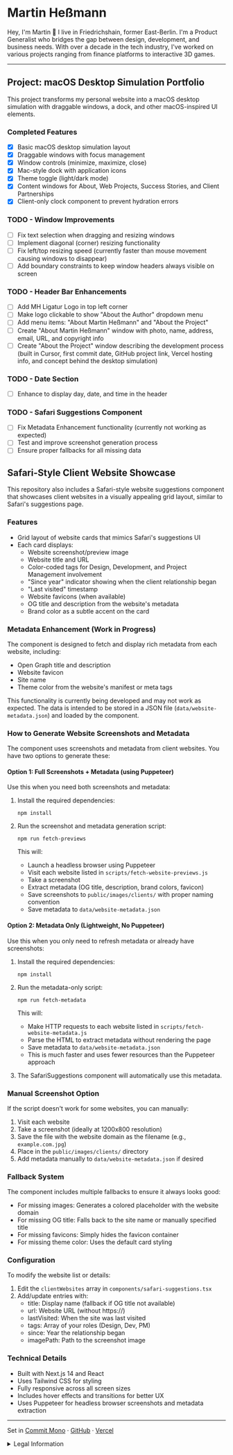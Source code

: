 # Martin Heßmann

Hey, I'm Martin 👋 I live in Friedrichshain, former East-Berlin. I'm a Product Generalist who bridges the gap between design, development, and business needs. With over a decade in the tech industry, I've worked on various projects ranging from finance platforms to interactive 3D games.

---

## Project: macOS Desktop Simulation Portfolio

This project transforms my personal website into a macOS desktop simulation with draggable windows, a dock, and other macOS-inspired UI elements.

### Completed Features
- [x] Basic macOS desktop simulation layout
- [x] Draggable windows with focus management
- [x] Window controls (minimize, maximize, close)
- [x] Mac-style dock with application icons
- [x] Theme toggle (light/dark mode)
- [x] Content windows for About, Web Projects, Success Stories, and Client Partnerships
- [x] Client-only clock component to prevent hydration errors

### TODO - Window Improvements
- [ ] Fix text selection when dragging and resizing windows
- [ ] Implement diagonal (corner) resizing functionality
- [ ] Fix left/top resizing speed (currently faster than mouse movement causing windows to disappear)
- [ ] Add boundary constraints to keep window headers always visible on screen

### TODO - Header Bar Enhancements
- [ ] Add MH Ligatur Logo in top left corner
- [ ] Make logo clickable to show "About the Author" dropdown menu
- [ ] Add menu items: "About Martin Heßmann" and "About the Project"
- [ ] Create "About Martin Heßmann" window with photo, name, address, email, URL, and copyright info
- [ ] Create "About the Project" window describing the development process (built in Cursor, first commit date, GitHub project link, Vercel hosting info, and concept behind the desktop simulation)

### TODO - Date Section
- [ ] Enhance to display day, date, and time in the header

### TODO - Safari Suggestions Component
- [ ] Fix Metadata Enhancement functionality (currently not working as expected)
- [ ] Test and improve screenshot generation process
- [ ] Ensure proper fallbacks for all missing data

## Safari-Style Client Website Showcase

This repository also includes a Safari-style website suggestions component that showcases client websites in a visually appealing grid layout, similar to Safari's suggestions page.

### Features

- Grid layout of website cards that mimics Safari's suggestions UI
- Each card displays:
  - Website screenshot/preview image
  - Website title and URL
  - Color-coded tags for Design, Development, and Project Management involvement
  - "Since year" indicator showing when the client relationship began
  - "Last visited" timestamp
  - Website favicons (when available)
  - OG title and description from the website's metadata
  - Brand color as a subtle accent on the card

### Metadata Enhancement (Work in Progress)

The component is designed to fetch and display rich metadata from each website, including:

- Open Graph title and description
- Website favicon
- Site name
- Theme color from the website's manifest or meta tags

This functionality is currently being developed and may not work as expected. The data is intended to be stored in a JSON file (`data/website-metadata.json`) and loaded by the component.

### How to Generate Website Screenshots and Metadata

The component uses screenshots and metadata from client websites. You have two options to generate these:

#### Option 1: Full Screenshots + Metadata (using Puppeteer)

Use this when you need both screenshots and metadata:

1. Install the required dependencies:
   ```
   npm install
   ```

2. Run the screenshot and metadata generation script:
   ```
   npm run fetch-previews
   ```

   This will:
   - Launch a headless browser using Puppeteer
   - Visit each website listed in `scripts/fetch-website-previews.js`
   - Take a screenshot
   - Extract metadata (OG title, description, brand colors, favicon)
   - Save screenshots to `public/images/clients/` with proper naming convention
   - Save metadata to `data/website-metadata.json`

#### Option 2: Metadata Only (Lightweight, No Puppeteer)

Use this when you only need to refresh metadata or already have screenshots:

1. Install the required dependencies:
   ```
   npm install
   ```

2. Run the metadata-only script:
   ```
   npm run fetch-metadata
   ```

   This will:
   - Make HTTP requests to each website listed in `scripts/fetch-website-metadata.js`
   - Parse the HTML to extract metadata without rendering the page
   - Save metadata to `data/website-metadata.json`
   - This is much faster and uses fewer resources than the Puppeteer approach

3. The SafariSuggestions component will automatically use this metadata.

### Manual Screenshot Option

If the script doesn't work for some websites, you can manually:

1. Visit each website
2. Take a screenshot (ideally at 1200x800 resolution)
3. Save the file with the website domain as the filename (e.g., `example.com.jpg`)
4. Place in the `public/images/clients/` directory
5. Add metadata manually to `data/website-metadata.json` if desired

### Fallback System

The component includes multiple fallbacks to ensure it always looks good:

- For missing images: Generates a colored placeholder with the website domain
- For missing OG title: Falls back to the site name or manually specified title
- For missing favicons: Simply hides the favicon container
- For missing theme color: Uses the default card styling

### Configuration

To modify the website list or details:

1. Edit the `clientWebsites` array in `components/safari-suggestions.tsx`
2. Add/update entries with:
   - title: Display name (fallback if OG title not available)
   - url: Website URL (without https://)
   - lastVisited: When the site was last visited
   - tags: Array of your roles (Design, Dev, PM)
   - since: Year the relationship began
   - imagePath: Path to the screenshot image

### Technical Details

- Built with Next.js 14 and React
- Uses Tailwind CSS for styling
- Fully responsive across all screen sizes
- Includes hover effects and transitions for better UX
- Uses Puppeteer for headless browser screenshots and metadata extraction

---

Set in [Commit Mono](https://commitmono.com/) · [GitHub](https://github.com/Martinhessmann/martinhessmann.com) · [Vercel](https://vercel.com)
<details>
<summary>Legal Information</summary>

**Contact & Legal Notice (Impressum)**
Martin Heßmann
Kadiner Str. 20a
10243 Berlin
Germany

Email: hi@martinhessmann.com

*This legal notice complies with § 5 TMG (German Telemedia Act)*
</details>